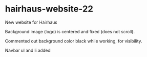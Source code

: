 # hairhaus-website-22
New website for Hairhaus

Background image (logo) is centered and fixed (does not scroll).

Commented out background color black while working, for visibility.

Navbar ul and li added




